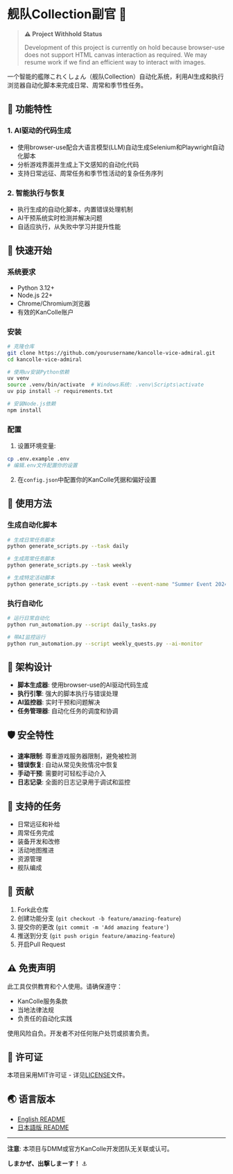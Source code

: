 # 舰队Collection副官 🚢

> **⚠️ Project Withhold Status**
>
> Development of this project is currently on hold because browser-use does not support HTML canvas interaction as required. We may resume work if we find an efficient way to interact with images.

一个智能的艦隊これくしょん（舰队Collection）自动化系统，利用AI生成和执行浏览器自动化脚本来完成日常、周常和季节性任务。

## 🎯 功能特性

### 1. AI驱动的代码生成
- 使用browser-use配合大语言模型(LLM)自动生成Selenium和Playwright自动化脚本
- 分析游戏界面并生成上下文感知的自动化代码
- 支持日常远征、周常任务和季节性活动的复杂任务序列

### 2. 智能执行与恢复
- 执行生成的自动化脚本，内置错误处理机制
- AI干预系统实时检测并解决问题
- 自适应执行，从失败中学习并提升性能

## 🚀 快速开始

### 系统要求
- Python 3.12+
- Node.js 22+
- Chrome/Chromium浏览器
- 有效的KanColle账户

### 安装

```bash
# 克隆仓库
git clone https://github.com/yourusername/kancolle-vice-admiral.git
cd kancolle-vice-admiral

# 使用uv安装Python依赖
uv venv
source .venv/bin/activate  # Windows系统: .venv\Scripts\activate
uv pip install -r requirements.txt

# 安装Node.js依赖
npm install
```

### 配置

1. 设置环境变量:
```bash
cp .env.example .env
# 编辑.env文件配置你的设置
```

2. 在`config.json`中配置你的KanColle凭据和偏好设置

## 📖 使用方法

### 生成自动化脚本
```bash
# 生成日常任务脚本
python generate_scripts.py --task daily

# 生成周常任务脚本
python generate_scripts.py --task weekly

# 生成特定活动脚本
python generate_scripts.py --task event --event-name "Summer Event 2024"
```

### 执行自动化
```bash
# 运行日常自动化
python run_automation.py --script daily_tasks.py

# 带AI监控运行
python run_automation.py --script weekly_quests.py --ai-monitor
```

## 🔧 架构设计

- **脚本生成器**: 使用browser-use的AI驱动代码生成
- **执行引擎**: 强大的脚本执行与错误处理
- **AI监控器**: 实时干预和问题解决
- **任务管理器**: 自动化任务的调度和协调

## 🛡️ 安全特性

- **速率限制**: 尊重游戏服务器限制，避免被检测
- **错误恢复**: 自动从常见失败情况中恢复
- **手动干预**: 需要时可轻松手动介入
- **日志记录**: 全面的日志记录用于调试和监控

## 📝 支持的任务

- 日常远征和补给
- 周常任务完成
- 装备开发和改修
- 活动地图推进
- 资源管理
- 舰队编成

## 🤝 贡献

1. Fork此仓库
2. 创建功能分支 (`git checkout -b feature/amazing-feature`)
3. 提交你的更改 (`git commit -m 'Add amazing feature'`)
4. 推送到分支 (`git push origin feature/amazing-feature`)
5. 开启Pull Request

## ⚠️ 免责声明

此工具仅供教育和个人使用。请确保遵守：
- KanColle服务条款
- 当地法律法规
- 负责任的自动化实践

使用风险自负。开发者不对任何账户处罚或损害负责。

## 📄 许可证

本项目采用MIT许可证 - 详见[LICENSE](LICENSE)文件。

## 🌏 语言版本

- [English README](README.md)
- [日本語版 README](README_ja.md)

---

**注意**: 本项目与DMM或官方KanColle开发团队无关联或认可。

**しまかぜ、出撃しまーす！** ⚓ 
